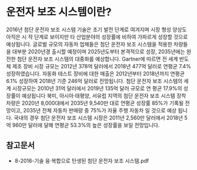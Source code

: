 # 운전자 보조 시스템이란?
2016년 첨단 운전자 보조 시스템 기술은 초기 발전 단계로 여겨지며 시장 형성 양상도 아직은 시 작 단계로 보이지만 타 산업분야의 성장률에 비하여 가파르게 성장할 것으로 예상됩니다.
글로벌 규모의 자동차 업체들은 첨단 운전자 보조 시스템을 적용한 차량들을 대부분 2020년경 출시할 예정이며 2025년도부터 본격적으로 성장, 2035년에는 완전한 첨단 운전자 보조 시스템의 대중화를 예상합니다.
Gartner에 따르면 전 세계 반도체 제조 장비 시장 규모는 2012년 378억 달러에서 2018년 477억 달러로 연평균 7.4% 성장하였습니다.
자동화 테스트 장비에 대한 매출은 2012년부터 2018년까지 연평균 6.1% 성장하여 2018년 기준 246억 달러로 전망됩니다.
첨단 운전자 보조 시스템의 세계 시장규모는 2010년 31억 달러에서 2019년 135억 달러 규모로 연 평균 17.9%의 성장률이 예상됩니다 북미, 아시아·태평양, 서유럽 지역의 첨단 운전자 보조 시스템 장착 차량은 2020년 8,000대에서 2035년 9,540만 대로 연평균 성장률 85%가 기록될 전망이고, 2035년 전체 자동차 판매량 중 75%가 자율 주행 자동차 일 것으로 예상 됩니다.
국내의 경우 첨단 운전자 보조 시스템 시장은 2011년 2,560만 달러에서 2018년 5억 960만 달러에 달해 연평균 53.3%의 높은 성장률을 보일 전망입니다.

## 참고문서
- 8-2016-기술 융·복합으로 탄생된 첨단 운전자 보조 시스템.pdf